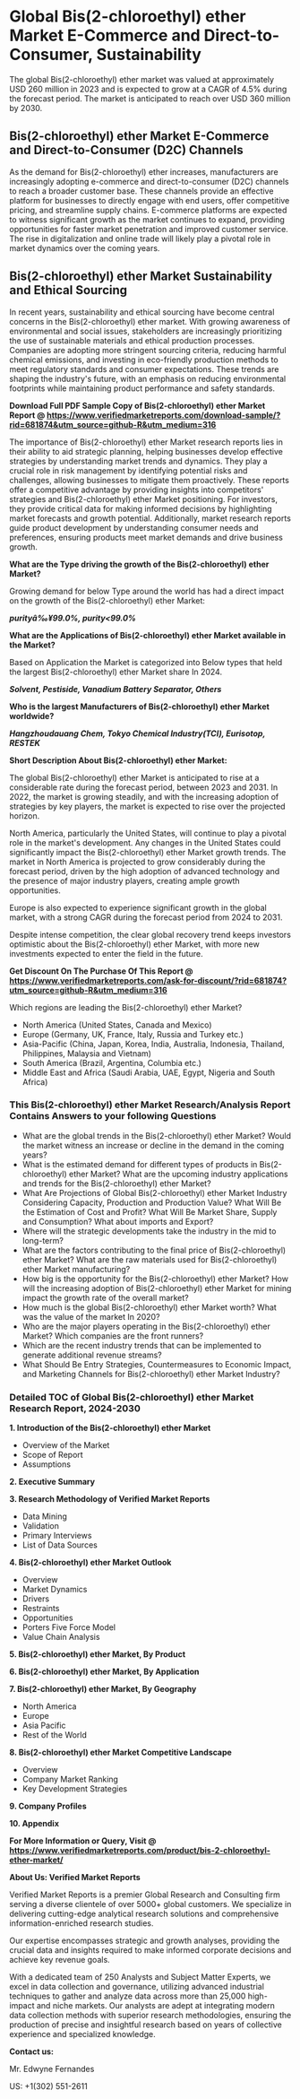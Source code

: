 <h1>Global Bis(2-chloroethyl) ether Market E-Commerce and Direct-to-Consumer, Sustainability</h1><p class=""><p>The global Bis(2-chloroethyl) ether market was valued at approximately USD 260 million in 2023 and is expected to grow at a CAGR of 4.5% during the forecast period. The market is anticipated to reach over USD 360 million by 2030.</p><h2>Bis(2-chloroethyl) ether Market E-Commerce and Direct-to-Consumer (D2C) Channels</h2><p>As the demand for Bis(2-chloroethyl) ether increases, manufacturers are increasingly adopting e-commerce and direct-to-consumer (D2C) channels to reach a broader customer base. These channels provide an effective platform for businesses to directly engage with end users, offer competitive pricing, and streamline supply chains. E-commerce platforms are expected to witness significant growth as the market continues to expand, providing opportunities for faster market penetration and improved customer service. The rise in digitalization and online trade will likely play a pivotal role in market dynamics over the coming years.</p><h2>Bis(2-chloroethyl) ether Market Sustainability and Ethical Sourcing</h2><p>In recent years, sustainability and ethical sourcing have become central concerns in the Bis(2-chloroethyl) ether market. With growing awareness of environmental and social issues, stakeholders are increasingly prioritizing the use of sustainable materials and ethical production processes. Companies are adopting more stringent sourcing criteria, reducing harmful chemical emissions, and investing in eco-friendly production methods to meet regulatory standards and consumer expectations. These trends are shaping the industry's future, with an emphasis on reducing environmental footprints while maintaining product performance and safety standards.</p></p><p class=""><strong>Download Full PDF Sample Copy of Bis(2-chloroethyl) ether Market Report @ <a href="https://www.verifiedmarketreports.com/download-sample/?rid=681874&utm_source=github-R&utm_medium=316" target="_blank">https://www.verifiedmarketreports.com/download-sample/?rid=681874&utm_source=github-R&utm_medium=316</a></strong></p><p>The importance of&nbsp;Bis(2-chloroethyl) ether Market research reports lies in their ability to aid strategic planning, helping businesses develop effective strategies by understanding market trends and dynamics. They play a crucial role in risk management by identifying potential risks and challenges, allowing businesses to mitigate them proactively. These reports offer a competitive advantage by providing insights into competitors' strategies and Bis(2-chloroethyl) ether Market positioning. For investors, they provide critical data for making informed decisions by highlighting market forecasts and growth potential. Additionally, market research reports guide product development by understanding consumer needs and preferences, ensuring products meet market demands and drive business growth.</p><p><strong>What are the&nbsp;Type driving the growth of the Bis(2-chloroethyl) ether Market?</strong></p><p id="" class="">Growing demand for below Type around the world has had a direct impact on the growth of the Bis(2-chloroethyl) ether Market:</p><p class=""><em><strong>purityâ‰¥99.0%, purity<99.0%</strong></em></p><p class=""><strong>What are the&nbsp;Applications&nbsp;of Bis(2-chloroethyl) ether Market available in the Market?</strong></p><p id="" class="">Based on Application the Market is categorized into Below types that held the largest Bis(2-chloroethyl) ether Market share In 2024.</p><p class=""><em><strong>Solvent, Pestiside, Vanadium Battery Separator, Others</strong></em></p><p class=""><strong>Who is the largest Manufacturers of Bis(2-chloroethyl) ether Market worldwide?</strong></p><p><em><strong>Hangzhoudauang Chem, Tokyo Chemical Industry(TCI), Eurisotop, RESTEK</strong></em></p><p id="" class=""><strong>Short Description About Bis(2-chloroethyl) ether Market:</strong></p><p>The global Bis(2-chloroethyl) ether Market is anticipated to rise at a considerable rate during the forecast period, between 2023 and 2031. In 2022, the market is growing steadily, and with the increasing adoption of strategies by key players, the market is expected to rise over the projected horizon.</p><p>North America, particularly the United States, will continue to play a pivotal role in the market's development. Any changes in the United States could significantly impact the Bis(2-chloroethyl) ether Market growth trends. The market in North America is projected to grow considerably during the forecast period, driven by the high adoption of advanced technology and the presence of major industry players, creating ample growth opportunities.</p><p>Europe is also expected to experience significant growth in the global market, with a strong CAGR during the forecast period from 2024 to 2031.</p><p>Despite intense competition, the clear global recovery trend keeps investors optimistic about the Bis(2-chloroethyl) ether Market, with more new investments expected to enter the field in the future.</p><p id="" class=""><strong>Get Discount On The Purchase Of This Report @ <a href="https://www.verifiedmarketreports.com/ask-for-discount/?rid=681874?utm_source=github-R&utm_medium=316" target="_blank">https://www.verifiedmarketreports.com/ask-for-discount/?rid=681874?utm_source=github-R&utm_medium=316</a></strong></p><p class="">Which regions are leading the Bis(2-chloroethyl) ether Market?</p><ul><li>North America (United States, Canada and Mexico)</li><li>Europe (Germany, UK, France, Italy, Russia and Turkey etc.)</li><li>Asia-Pacific (China, Japan, Korea, India, Australia, Indonesia, Thailand, Philippines, Malaysia and Vietnam)</li><li>South America (Brazil, Argentina, Columbia etc.)</li><li>Middle East and Africa (Saudi Arabia, UAE, Egypt, Nigeria and South Africa)</li></ul><h3 id="" class="">This Bis(2-chloroethyl) ether Market Research/Analysis Report Contains Answers to your following Questions</h3><ul><li>What are the global trends in the Bis(2-chloroethyl) ether Market? Would the market witness an increase or decline in the demand in the coming years?</li><li>What is the estimated demand for different types of products in Bis(2-chloroethyl) ether Market? What are the upcoming industry applications and trends for the Bis(2-chloroethyl) ether Market?</li><li>What Are Projections of Global Bis(2-chloroethyl) ether Market Industry Considering Capacity, Production and Production Value? What Will Be the Estimation of Cost and Profit? What Will Be Market Share, Supply and Consumption? What about imports and Export?</li><li>Where will the strategic developments take the industry in the mid to long-term?</li><li>What are the factors contributing to the final price of Bis(2-chloroethyl) ether Market? What are the raw materials used for Bis(2-chloroethyl) ether Market manufacturing?</li><li>How big is the opportunity for the Bis(2-chloroethyl) ether Market? How will the increasing adoption of Bis(2-chloroethyl) ether Market for mining impact the growth rate of the overall market?</li><li>How much is the global Bis(2-chloroethyl) ether Market worth? What was the value of the market In 2020?</li><li>Who are the major players operating in the Bis(2-chloroethyl) ether Market? Which companies are the front runners?</li><li>Which are the recent industry trends that can be implemented to generate additional revenue streams?</li><li>What Should Be Entry Strategies, Countermeasures to Economic Impact, and Marketing Channels for Bis(2-chloroethyl) ether Market Industry?</li></ul><h3 id="" class="">Detailed TOC of Global Bis(2-chloroethyl) ether Market Research Report, 2024-2030</h3><p id="" class=""><strong>1. Introduction of the Bis(2-chloroethyl) ether Market</strong></p><ul><li>Overview of the Market</li><li>Scope of Report</li><li>Assumptions</li></ul><p id="" class=""><strong>2. Executive Summary</strong></p><p id="" class=""><strong>3. Research Methodology of Verified Market Reports</strong></p><ul><li>Data Mining</li><li>Validation</li><li>Primary Interviews</li><li>List of Data Sources</li></ul><p id="" class=""><strong>4. Bis(2-chloroethyl) ether Market Outlook</strong></p><ul><li>Overview</li><li>Market Dynamics</li><li>Drivers</li><li>Restraints</li><li>Opportunities</li><li>Porters Five Force Model</li><li>Value Chain Analysis</li></ul><p id="" class=""><strong>5. Bis(2-chloroethyl) ether Market, By Product</strong></p><p id="" class=""><strong>6. Bis(2-chloroethyl) ether Market, By Application</strong></p><p id="" class=""><strong>7. Bis(2-chloroethyl) ether Market, By Geography</strong></p><ul><li>North America</li><li>Europe</li><li>Asia Pacific</li><li>Rest of the World</li></ul><p id="" class=""><strong>8. Bis(2-chloroethyl) ether Market Competitive Landscape</strong></p><ul><li>Overview</li><li>Company Market Ranking</li><li>Key Development Strategies</li></ul><p id="" class=""><strong>9. Company Profiles</strong></p><p id="" class=""><strong>10. Appendix</strong></p><p id="" class=""><strong>For More Information or Query, Visit @ <a href="https://www.verifiedmarketreports.com/product/bis-2-chloroethyl-ether-market/" target="_blank">https://www.verifiedmarketreports.com/product/bis-2-chloroethyl-ether-market/</a></strong></p><p id="" class=""><strong>About Us: Verified Market Reports</strong></p><p id="" class="">Verified Market Reports is a premier Global Research and Consulting firm serving a diverse clientele of over 5000+ global customers. We specialize in delivering cutting-edge analytical research solutions and comprehensive information-enriched research studies.</p><p id="" class="">Our expertise encompasses strategic and growth analyses, providing the crucial data and insights required to make informed corporate decisions and achieve key revenue goals.</p><p id="" class="">With a dedicated team of 250 Analysts and Subject Matter Experts, we excel in data collection and governance, utilizing advanced industrial techniques to gather and analyze data across more than 25,000 high-impact and niche markets. Our analysts are adept at integrating modern data collection methods with superior research methodologies, ensuring the production of precise and insightful research based on years of collective experience and specialized knowledge.</p><p id="" class=""><strong>Contact us:</strong></p><p id="" class="">Mr. Edwyne Fernandes</p><p id="" class="">US: +1(302) 551-2611</p>